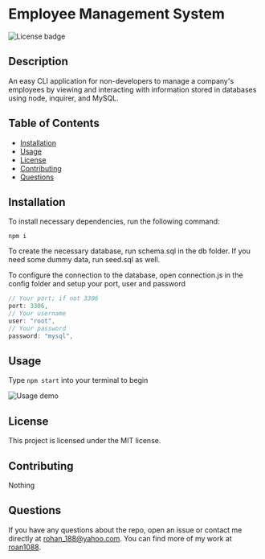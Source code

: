 # Employee Management System

![License badge](https://img.shields.io/badge/license-MIT-blue.svg)
  
## Description
An easy CLI application for non-developers to manage a company's employees by viewing and interacting with information stored in databases using node, inquirer, and MySQL.

## Table of Contents
- [Installation](#installation)
- [Usage](#usage)
- [License](#license)
- [Contributing](#contributing)
- [Questions](#questions)

## Installation
To install necessary dependencies, run the following command:
```
npm i
```

To create the necessary database, run schema.sql in the db folder. If you need some dummy data, run seed.sql as well.

To configure the connection to the database, open connection.js in the config folder and setup your port, user and password
```javascript
// Your port; if not 3306
port: 3306,
// Your username
user: "root",
// Your password
password: "mysql",
```

## Usage
Type `npm start` into your terminal to begin

![Usage demo](./images/usage-demo.gif)

## License
This project is licensed under the MIT license.

## Contributing
Nothing

## Questions
If you have any questions about the repo, open an issue or contact me directly at rohan_188@yahoo.com. You can find more of my work at [roan1088](https://github.com/roan1088).
